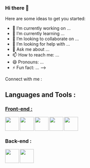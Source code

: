 ### Hi there 👋

Here are some ideas to get you started:

- 🔭 I’m currently working on ...
- 🌱 I’m currently learning ...
- 👯 I’m looking to collaborate on ...
- 🤔 I’m looking for help with ...
- 💬 Ask me about ...
- 📫 How to reach me: ...
- 😄 Pronouns: ...
- ⚡ Fun fact: ...
  -->

Connect with me :

<h2>Languages and Tools :</h2>
<h3 style="text-decoration: underline;">Front-end :</h3>

<img align="left" width="45px" src="https://cdn.jsdelivr.net/gh/devicons/devicon/icons/html5/html5-original.svg" />

<img align="left" width="45px" src="https://cdn.jsdelivr.net/gh/devicons/devicon/icons/css3/css3-original.svg" />

<img align="left" width="45px" src="https://cdn.jsdelivr.net/gh/devicons/devicon/icons/javascript/javascript-original.svg" />

<img align="left" width="45px" src="https://cdn.jsdelivr.net/gh/devicons/devicon/icons/tailwindcss/tailwindcss-plain.svg" />

<img  width="45px" src="https://cdn.jsdelivr.net/gh/devicons/devicon/icons/bootstrap/bootstrap-original.svg" />

<h3>Back-end :</h3>

<img align="left" width="45px" src="https://cdn.jsdelivr.net/gh/devicons/devicon/icons/php/php-original.svg" />

<img align="left" width="45px" src="https://cdn.jsdelivr.net/gh/devicons/devicon/icons/mysql/mysql-original-wordmark.svg" />
